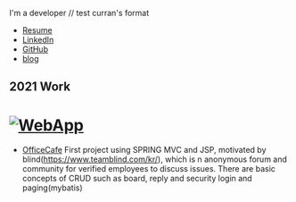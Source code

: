 I'm a developer // test curran's format

 * [Resume](https://www.notion.so/4bd77bdb726845e9925061ed58640426)
 * [LinkedIn](https://www.linkedin.com/in/jaeyun-jeong-3a32b1199/)
 * [GitHub](https://github.com/JayFreemandev)
 * [blog](https://jayfreemandev.wordpress.com/)

## 2021 Work
# [![WebApp](https://user-images.githubusercontent.com/72185011/122542544-c62c5300-d065-11eb-9f03-5249a0588c9b.jpg)](https://www.youtube.com/watch?v=Tt3UGV4Hz9I)
 * [OfficeCafe](https://github.com/JayFreemandev/OfficeCafe)
 First project using SPRING MVC and JSP, motivated by blind(https://www.teamblind.com/kr/), which is n anonymous forum and community for verified employees to discuss issues. There are basic concepts of CRUD such as board, reply and security login and paging(mybatis)
